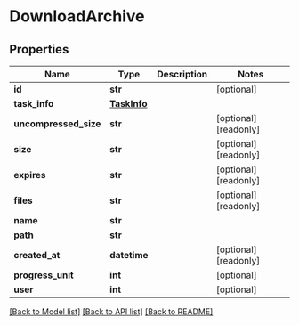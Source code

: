 # DownloadArchive

## Properties

Name | Type | Description | Notes
------------ | ------------- | ------------- | -------------
**id** | **str** |  | [optional] 
**task_info** | [**TaskInfo**](TaskInfo.md) |  | 
**uncompressed_size** | **str** |  | [optional] [readonly] 
**size** | **str** |  | [optional] [readonly] 
**expires** | **str** |  | [optional] [readonly] 
**files** | **str** |  | [optional] [readonly] 
**name** | **str** |  | 
**path** | **str** |  | 
**created_at** | **datetime** |  | [optional] [readonly] 
**progress_unit** | **int** |  | [optional] 
**user** | **int** |  | [optional] 

[[Back to Model list]](../#documentation-for-models) [[Back to API list]](../#documentation-for-api-endpoints) [[Back to README]](../)


